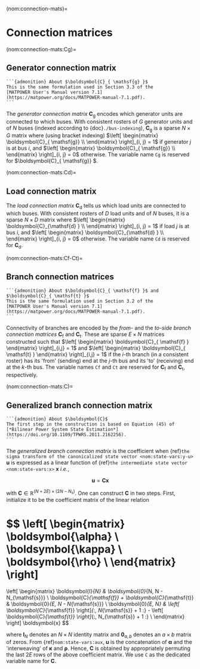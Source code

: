 (nom:connection-mats)=
# Connection matrices

(nom:connection-mats:Cg)=
## Generator connection matrix

````{margin}
```{admonition} About $\boldsymbol{C}_{ \mathsf{g} }$
This is the same formulation used in Section 3.3 of the
[MATPOWER User's Manual version 7.1](https://matpower.org/docs/MATPOWER-manual-7.1.pdf).
```
````

The *generator connection matrix*
$\boldsymbol{C}_{ \mathsf{g} }$
encodes which generator units are connected to which buses.
With consistent rosters of $G$ generator units and of $N$ buses
(indexed according to {doc}`./bus-indexing`),
$\boldsymbol{C}_{ \mathsf{g}}$ is a sparse $N \times G$ matrix where
(using bracket indexing)
$\left[ \begin{matrix} \boldsymbol{C}_{ \mathsf{g}} \\ \end{matrix} \right]_{i, j} =  1$
if generator $j$ is at bus $i$,
and
$\left[ \begin{matrix} \boldsymbol{C}_{ \mathsf{g}} \\ \end{matrix} \right]_{i, j} =  0$
otherwise.
The variable name `Cg` is reserved for $\boldsymbol{C}_{ \mathsf{g}} $.

(nom:connection-mats:Cd)=
## Load connection matrix

The *load connection matrix*
$\boldsymbol{C}_{\mathsf{d} }$
tells us which load units are connected to which buses.
With consistent rosters of $D$ load units and of $N$ buses,
it is a sparse $N \times D$ matrix where
$\left[ \begin{matrix} \boldsymbol{C}_{\mathsf{d} } \\ \end{matrix} \right]_{i, j} = 1$
if load $j$ is at bus $i$,
and
$\left[ \begin{matrix} \boldsymbol{C}_{\mathsf{d} } \\ \end{matrix} \right]_{i, j} = 0$
otherwise.
The variable name `Cd` is reserved for $\boldsymbol{C}_{\mathsf{d} }$.

(nom:connection-mats:Cf-Ct)=
## Branch connection matrices

````{margin}
```{admonition} About $\boldsymbol{C}_{ \mathsf{f} }$ and $\boldsymbol{C}_{ \mathsf{t} }$
This is the same formulation used in Section 3.2 of the
[MATPOWER User's Manual version 7.1](https://matpower.org/docs/MATPOWER-manual-7.1.pdf).
```
````

Connectivity of branches are encoded by
the *from-* and the *to-side branch connection matrices*
$\boldsymbol{C}_{ \mathsf{f} }$
and
$\boldsymbol{C}_{ \mathsf{t} }$.
These are sparse $E \times N$ matrices constructed such that
$\left[ \begin{matrix} \boldsymbol{C}_{ \mathsf{f} } \end{matrix} \right]_{i,j} = 1$
and
$\left[ \begin{matrix} \boldsymbol{C}_{ \mathsf{t} } \end{matrix} \right]_{i,j} = 1$
if the $i$-th branch (in a consistent roster) has
its 'from' (sending) end at the $j$-th bus
and its 'to' (receiving) end at the $k$-th bus.
The variable names `Cf` and `Ct` are reserved for
$\boldsymbol{C}_{ \mathsf{f} }$
and
$\boldsymbol{C}_{ \mathsf{t} }$,
respectively.

(nom:connection-mats:C)=
## Generalized branch connection matrix

````{margin}
```{admonition} About $\boldsymbol{C}$
The first step in the construction is based on Equation (45) of
[*Bilinear Power System State Estimation*](https://doi.org/10.1109/TPWRS.2011.2162256).
```
````

The *generalized branch connection matrix* is the coefficient when
{ref}`the sigma transform of the canonicalized state vector <nom:state-vars:y-u>`
$\boldsymbol{u}$
is expressed as a linear function of
{ref}`the intermediate state vector <nom:state-vars:x>`
$\boldsymbol{x}$
*i.e.*,

$$
\boldsymbol{u} = \boldsymbol{C} \boldsymbol{x}
$$

with
$\boldsymbol{C} \in \mathbb{R}^{ \left( N + 2E \right) \times \left( 2N - N_{ \mathsf{s} } \right) }$.
One can construct $\boldsymbol{C}$ in two steps.
First, initialize it to be the coefficient matrix of the linear relation

$$
\left[ \begin{matrix}
    \boldsymbol{\alpha} \\
    \boldsymbol{\kappa} \\
    \boldsymbol{\rho} \\
\end{matrix} \right]
=
\left[ \begin{matrix}
    \boldsymbol{I}_{N} & \boldsymbol{0}_{N, N - N_{\mathsf{s}}} \\
    \boldsymbol{C}_{\mathsf{f}} + \boldsymbol{C}_{\mathsf{t}}
    & \boldsymbol{0}_{E, N - N_{\mathsf{s}}} \\
    \boldsymbol{0}_{E, N}
    &
    \left[ \boldsymbol{C}_{\mathsf{f}} \right]_{:, N_{\mathsf{s}} + 1 :}
    -
    \left[ \boldsymbol{C}_{\mathsf{t}} \right]_{:, N_{\mathsf{s}} + 1 :}
    \\
\end{matrix} \right]
\boldsymbol{x}
$$

where
$\boldsymbol{I}_{N}$ denotes an $N \times N$ identity matrix
and
$\boldsymbol{0}_{a, b}$ denotes an $a \times b$ matrix of zeros.
From {ref}`nom:state-vars:aux`,
$\boldsymbol{u}$ is the concatenation of $\boldsymbol{\alpha}$
and the 'interweaving' of $\boldsymbol{\kappa}$ and $\boldsymbol{\rho}$.
Hence, $\boldsymbol{C}$ is obtained by appropriately permuting the last $2E$ rows
of the above coefficient matrix.
We use `C` as the dedicated variable name for $\boldsymbol{C}$.
